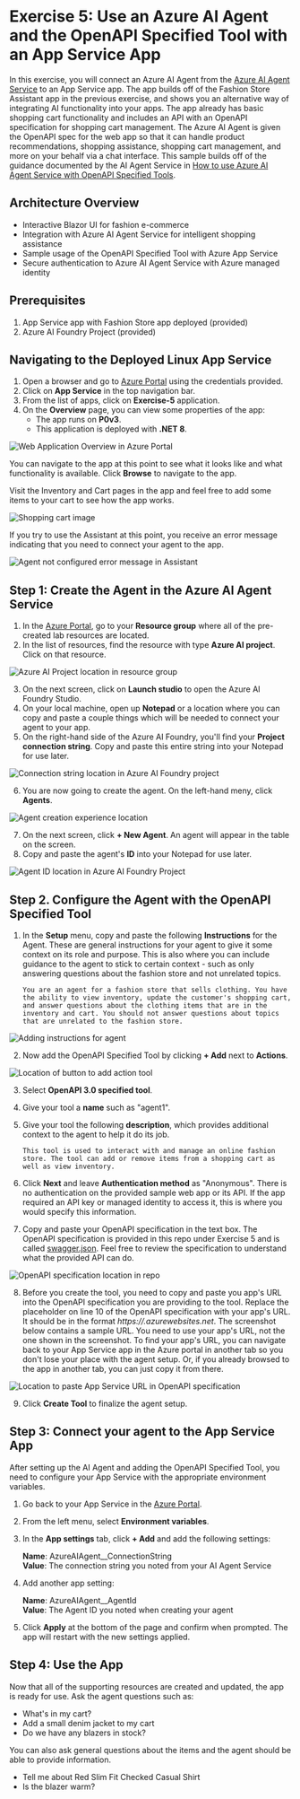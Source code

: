 # Exercise 5: Use an Azure AI Agent and the OpenAPI Specified Tool with an App Service App
In this exercise, you will connect an Azure AI Agent from the [Azure AI Agent Service](https://learn.microsoft.com/azure/ai-services/agents/overview) to an App Service app. The app builds off of the Fashion Store Assistant app in the previous exercise, and shows you an alternative way of integrating AI functionality into your apps. The app already has basic shopping cart functionality and includes an API with an OpenAPI specification for shopping cart management. The Azure AI Agent is given the OpenAPI spec for the web app so that it can handle product recommendations, shopping assistance, shopping cart management, and more on your behalf via a chat interface. This sample builds off of the guidance documented by the AI Agent Service in [How to use Azure AI Agent Service with OpenAPI Specified Tools](https://learn.microsoft.com/azure/ai-services/agents/how-to/tools/openapi-spec?tabs=python&pivots=overview).

## Architecture Overview
- Interactive Blazor UI for fashion e-commerce
- Integration with Azure AI Agent Service for intelligent shopping assistance
- Sample usage of the OpenAPI Specified Tool with Azure App Service
- Secure authentication to Azure AI Agent Service with Azure managed identity

## Prerequisites
1. App Service app with Fashion Store app deployed (provided)
2. Azure AI Foundry Project (provided)

## Navigating to the Deployed Linux App Service
1. Open a browser and go to [Azure Portal](https://portal.azure.com) using the credentials provided.
2. Click on **App Service** in the top navigation bar.
3. From the list of apps, click on **Exercise-5** application.
4. On the **Overview** page, you can view some properties of the app:
   - The app runs on **P0v3**.
   - This application is deployed with **.NET 8**.

  ![Web Application Overview in Azure Portal](./images/Exercise-5-appoverview.png)
  
  You can navigate to the app at this point to see what it looks like and what functionality is available. Click **Browse** to navigate to the app.

  Visit the Inventory and Cart pages in the app and feel free to add some items to your cart to see how the app works.

  ![Shopping cart image](./images/Exercise-5-browseapp.png)

  If you try to use the Assistant at this point, you receive an error message indicating that you need to connect your agent to the app.

  ![Agent not configured error message in Assistant](./images/Exercise-5-agentnotconfigured.png)

## Step 1: Create the Agent in the Azure AI Agent Service
1. In the [Azure Portal](https://portal.azure.com), go to your **Resource group** where all of the pre-created lab resources are located.
2. In the list of resources, find the resource with type **Azure AI project**. Click on that resource.

  ![Azure AI Project location in resource group](./images/Exercise-5-aiproject.png)

3. On the next screen, click on **Launch studio** to open the Azure AI Foundry Studio.
4. On your local machine, open up **Notepad** or a location where you can copy and paste a couple things which will be needed to connect your agent to your app.
5. On the right-hand side of the Azure AI Foundry, you'll find your **Project connection string**. Copy and paste this entire string into your Notepad for use later.

  ![Connection string location in Azure AI Foundry project](./images/Exercise-5-connstring.png)

6. You are now going to create the agent. On the left-hand meny, click **Agents**.

  ![Agent creation experience location](./images/Exercise-5-agents.png)

7. On the next screen, click **+ New Agent**. An agent will appear in the table on the screen.
8. Copy and paste the agent's **ID** into your Notepad for use later.

  ![Agent ID location in Azure AI Foundry Project](./images/Exercise-5-agentid.png)

## Step 2. Configure the Agent with the OpenAPI Specified Tool
1. In the **Setup** menu, copy and paste the following **Instructions** for the Agent. These are general instructions for your agent to give it some context on its role and purpose. This is also where you can include guidance to the agent to stick to certain context - such as only answering questions about the fashion store and not unrelated topics.

    ```
    You are an agent for a fashion store that sells clothing. You have the ability to view inventory, update the customer's shopping cart, and answer questions about the clothing items that are in the inventory and cart. You should not answer questions about topics that are unrelated to the fashion store.
    ```

  ![Adding instructions for agent](./images/Exercise-5-agentinstructions.png)

2. Now add the OpenAPI Specified Tool by clicking **+ Add** next to **Actions**.

  ![Location of button to add action tool](./images/Exercise-5-addtool.png)

3. Select **OpenAPI 3.0 specified tool**.
4. Give your tool a **name** such as "agent1". 
5. Give your tool the following **description**, which provides additional context to the agent to help it do its job.

    ```
    This tool is used to interact with and manage an online fashion store. The tool can add or remove items from a shopping cart as well as view inventory.
    ```

6. Click **Next** and leave **Authentication method** as "Anonymous". There is no authentication on the provided sample web app or its API. If the app required an API key or managed identity to access it, this is where you would specify this information.
7. Copy and paste your OpenAPI specification in the text box. The OpenAPI specification is provided in this repo under Exercise 5 and is called [swagger.json](../Exercise-5-AIAgent/webapp/swagger.json). Feel free to review the specification to understand what the provided API can do.

  ![OpenAPI specification location in repo](./images/Exercise-5-swaggerlocation.png)

8. Before you create the tool, you need to copy and paste you app's URL into the OpenAPI specification you are providing to the tool. Replace the placeholder <APP-SERVICE-URL> on line 10 of the OpenAPI specification with your app's URL. It should be in the format *https://<app-name>.azurewebsites.net*. The screenshot below contains a sample URL. You need to use your app's URL, not the one shown in the screenshot. To find your app's URL, you can navigate back to your App Service app in the Azure portal in another tab so you don't lose your place with the agent setup. Or, if you already browsed to the app in another tab, you can just copy it from there.

  ![Location to paste App Service URL in OpenAPI specification](./images/Exercise-5-urllocation.png)

9. Click **Create Tool** to finalize the agent setup.

## Step 3: Connect your agent to the App Service App
After setting up the AI Agent and adding the OpenAPI Specified Tool, you need to configure your App Service with the appropriate environment variables.
1. Go back to your App Service in the [Azure Portal](https://portal.azure.com).
2. From the left menu, select **Environment variables**.
3. In the **App settings** tab, click **+ Add** and add the following settings:

    **Name**: AzureAIAgent__ConnectionString  
    **Value**: The connection string you noted from your AI Agent Service

4. Add another app setting:

    **Name**: AzureAIAgent__AgentId  
    **Value**: The Agent ID you noted when creating your agent

5. Click **Apply** at the bottom of the page and confirm when prompted. The app will restart with the new settings applied.

## Step 4: Use the App
Now that all of the supporting resources are created and updated, the app is ready for use. Ask the agent questions such as:
- What's in my cart?
- Add a small denim jacket to my cart
- Do we have any blazers in stock?

You can also ask general questions about the items and the agent should be able to provide information.

- Tell me about Red Slim Fit Checked Casual Shirt
- Is the blazer warm?